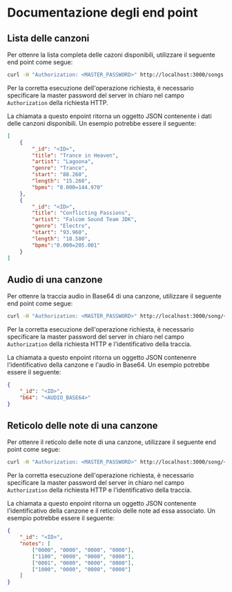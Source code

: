 # Documentazione degli end point


## Lista delle canzoni

Per ottenre la lista completa delle cazoni disponibili, utilizzare il seguente end point come segue:

```bash
curl -H "Authorization: <MASTER_PASSWORD>" http://localhost:3000/songs
```

Per la corretta esecuzione dell'operazione richiesta, è necessario specificare la master password del server in chiaro nel campo `Authorization` della richiesta HTTP.

La chiamata a questo enpoint ritorna un oggetto JSON contenente i dati delle canzoni disponibili. Un esempio potrebbe essere il seguente:

```json
[
    {
        "_id": "<ID>",
        "title": "Trance in Heaven",
        "artist": "Lagoona",
        "genre": "Trance",
        "start": "88.260",
        "length": "15.260",
        "bpms": "0.000=144.970"
    },
    {
        "_id": "<ID>",
        "title": "Conflicting Passions",
        "artist": "Falcom Sound Team JDK",
        "genre": "Electro",
        "start": "93.960",
        "length": "18.580",
        "bpms":"0.000=205.001"
    }
]
```

## Audio di una canzone

Per ottenre la traccia audio in Base64 di una canzone, utilizzare il seguente end point come segue:

```bash
curl -H "Authorization: <MASTER_PASSWORD>" http://localhost:3000/song/<ID>/audio
```

Per la corretta esecuzione dell'operazione richiesta, è necessario specificare la master password del server in chiaro nel campo `Authorization` della richiesta HTTP e l'identificativo della traccia.

La chiamata a questo enpoint ritorna un oggetto JSON contenenre l'identificativo della canzone e l'audio in Base64. Un esempio potrebbe essere il seguente:

```json
{
    "_id": "<ID>",
    "b64": "<AUDIO_BASE64>"
}
```


## Reticolo delle note di una canzone

Per ottenre il reticolo delle note di una canzone, utilizzare il seguente end point come segue:

```bash
curl -H "Authorization: <MASTER_PASSWORD>" http://localhost:3000/song/<ID>/notes
```

Per la corretta esecuzione dell'operazione richiesta, è necessario specificare la master password del server in chiaro nel campo `Authorization` della richiesta HTTP e l'identificativo della traccia.

La chiamata a questo enpoint ritorna un oggetto JSON contenente l'identificativo della canzone e il reticolo delle note ad essa associato. Un esempio potrebbe essere il seguente:

```json
{
    "_id": "<ID>",
    "notes": [
        ["0000", "0000", "0000", "0000"],
        ["1100", "0000", "0000", "0000"],
        ["0001", "0000", "0000", "0000"],
        ["1000", "0000", "0000", "0000"]
    ]
}
```
